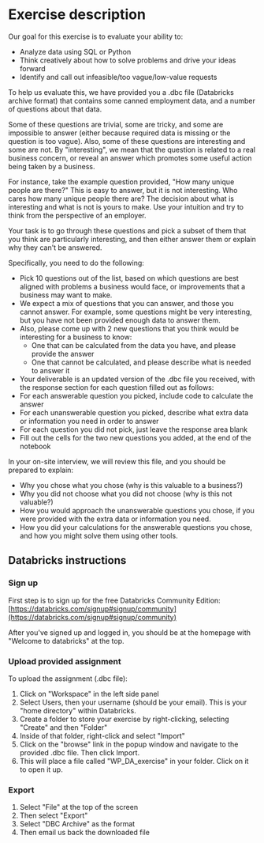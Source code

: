 # Exercise description

Our goal for this exercise is to evaluate your ability to:

* Analyze data using SQL or Python
* Think creatively about how to solve problems and drive your ideas forward
* Identify and call out infeasible/too vague/low-value requests

To help us evaluate this, we have provided you a .dbc file (Databricks archive format) that contains some canned employment data, and a number of questions about that data.

Some of these questions are trivial, some are tricky, and some are impossible to answer (either because required data is missing or the question is too vague). Also, some of these questions are interesting and some are not. By "interesting", we mean that the question is related to a real business concern, or reveal an answer which promotes some useful action being taken by a business.

For instance, take the example question provided, "How many unique people are there?" This is easy to answer, but it is not interesting. Who cares how many unique people there are? The decision about what is interesting and what is not is yours to make. Use your intuition and try to think from the perspective of an employer.

Your task is to go through these questions and pick a subset of them that you think are particularly interesting, and then either answer them or explain why they can't be answered.

Specifically, you need to do the following:

* Pick 10 questions out of the list, based on which questions are best aligned with problems a business would face, or improvements that a business may want to make.
* We expect a mix of questions that you can answer, and those you cannot answer. For example, some questions might be very interesting, but you have not been provided enough data to answer them.
* Also, please come up with 2 new questions that you think would be interesting for a business to know:
    * One that can be calculated from the data you have, and please provide the answer
    * One that cannot be calculated, and please describe what is needed to answer it
* Your deliverable is an updated version of the .dbc file you received, with the response section for each question filled out as follows:
* For each answerable question you picked, include code to calculate the answer
* For each unanswerable question you picked, describe what extra data or information you need in order to answer
* For each question you did not pick, just leave the response area blank
* Fill out the cells for the two new questions you added, at the end of the notebook

In your on-site interview, we will review this file, and you should be prepared to explain:

* Why you chose what you chose (why is this valuable to a business?)
* Why you did not choose what you did not choose (why is this not valuable?)
* How you would approach the unanswerable questions you chose, if you were provided with the extra data or information you need.
* How you did your calculations for the answerable questions you chose, and how you might solve them using other tools.

## Databricks instructions

### Sign up

First step is to sign up for the free Databricks Community Edition: [https://databricks.com/signup#signup/community](https://databricks.com/signup#signup/community)

After you've signed up and logged in, you should be at the homepage with "Welcome to databricks" at the top.

### Upload provided assignment

To upload the assignment (.dbc file):

1. Click on "Workspace" in the left side panel
2. Select Users, then your username (should be your email). This is your "home directory" within Databricks.
3. Create a folder to store your exercise by right-clicking, selecting "Create" and then "Folder"
4. Inside of that folder, right-click and select "Import"
5. Click on the "browse" link in the popup window and navigate to the provided .dbc file. Then click Import.
6. This will place a file called  "WP\_DA\_exercise" in your folder. Click on it to open it up.

### Export

1. Select "File" at the top of the screen
2. Then select "Export"
3. Select "DBC Archive" as the format
4. Then email us back the downloaded file